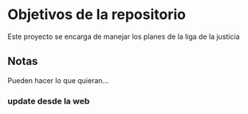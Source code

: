 # Objetivos de la repositorio

Este proyecto se encarga de manejar los planes de la liga de la justicia


## Notas
Pueden hacer lo que quieran...

### update desde la web
